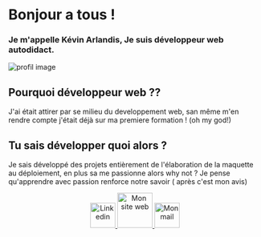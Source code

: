 # Bonjour a tous !
### Je m'appelle Kévin Arlandis, Je suis développeur web autodidact.

![profil image](https://www.linkedin.com/in/kevin-arlandis/overlay/background-image/)

## Pourquoi développeur web ??
<p>
J'ai était attirer par se milieu du developpement web, san même m'en rendre compte j'était déjà sur ma premiere formation ! (oh my god!) </p>

## Tu sais développer quoi alors ? 
<p> Je sais développé des projets entièrement de l'élaboration de la maquette au déploiement, en plus sa me passionne alors why not ?
Je pense qu'apprendre avec passion renforce notre savoir ( après c'est mon avis)</p>

<p align="center"> 

<a href="https://www.linkedin.com/in/kevin-arlandis/">
    <img alt="Linkedin " width="50px" src="https://upload.wikimedia.org/wikipedia/commons/thumb/c/ca/LinkedIn_logo_initials.png/600px-LinkedIn_logo_initials.png" />
  </a>
  
   <a href="https://arlandiskevin.netlify.app/">
    <img alt="Mon site web" width="70px" src="https://img-0.journaldunet.com/a691ldWmyRJa7Nj9Om84GKZSC7M=/1500x/smart/37bb29883db94c988d8701b42ed00ee2/ccmcms-jdn/2034247.jpg" />
  </a>
  
   <a href="mailto:arlandis.dev@hotmail.com?subject=Bonjour!">
    <img alt="Mon mail" width="50px" src="https://upload.wikimedia.org/wikipedia/fr/a/a7/Mail_%28Apple%29_logo.png" />
  </a>
  
  </p>
